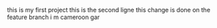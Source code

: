 this is my first project
this is the second ligne
this change is done on the feature branch
i m cameroon gar
